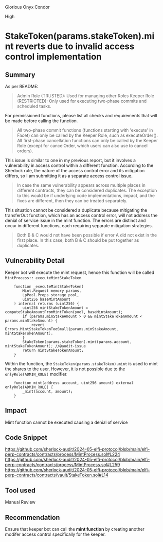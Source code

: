Glorious Onyx Condor

High

# StakeToken(params.stakeToken).mint reverts due to invalid access control implementation

## Summary


As per README:

>Admin Role (TRUSTED): Used for managing other Roles
Keeper Role (RESTRICTED): Only used for executing two-phase commits and scheduled tasks.

For permissioned functions, please list all checks and requirements that will be made before calling the function.
>All two-phase commit functions (functions starting with 'execute' in Facet) can only be called by the Keeper Role, such as executeOrder().
All first-phase cancellation functions can only be called by the Keeper Role (except for cancelOrder, which users can also use to cancel orders).

This issue is similar to one in my previous report, but it involves a vulnerability in access control within a different function. According to the Sherlock rule, the nature of the access control error and its mitigation differs, so I am submitting it as a separate access control issue.
> In case the same vulnerability appears across multiple places in different contracts, they can be considered duplicates.
The exception to this would be if underlying code implementations, impact, and the fixes are different, then they can be treated separately.

This situation cannot be considered a duplicate because mitigating the transferOut function, which has an access control error, will not address the denial of service issue in the mint function. The errors are distinct and occur in different functions, each requiring separate mitigation strategies.

> Both B & C would not have been possible if error A did not exist in the first place. In this case, both B & C should be put together as duplicates.
## Vulnerability Detail
Keeper bot will execute the mint request, hence this function will be called `MintProcess::_executeMintStakeToken`. 
```solidity
    function _executeMintStakeToken(
        Mint.Request memory params,
        LpPool.Props storage pool,
        uint256 baseMintAmount
    ) internal returns (uint256) {
        uint256 mintStakeTokenAmount = computeStakeAmountFromMintToken(pool, baseMintAmount);
        if (params.minStakeAmount > 0 && mintStakeTokenAmount < params.minStakeAmount) {
            revert Errors.MintStakeTokenTooSmall(params.minStakeAmount, mintStakeTokenAmount);
        }
        StakeToken(params.stakeToken).mint(params.account, mintStakeTokenAmount); //@audit-issue
        return mintStakeTokenAmount;
    }
```
Within the function, the `StakeToken(params.stakeToken).mint` is used to mint the shares to the user. However, it is not possible due to the `onlyRole(ADMIN_ROLE)` modifier.
```solidity
    function mint(address account, uint256 amount) external onlyRole(ADMIN_ROLE) {
        _mint(account, amount);
    }
```
## Impact
Mint function cannot be executed causing a denial of service
## Code Snippet
https://github.com/sherlock-audit/2024-05-elfi-protocol/blob/main/elfi-perp-contracts/contracts/process/MintProcess.sol#L224
https://github.com/sherlock-audit/2024-05-elfi-protocol/blob/main/elfi-perp-contracts/contracts/process/MintProcess.sol#L259
https://github.com/sherlock-audit/2024-05-elfi-protocol/blob/main/elfi-perp-contracts/contracts/vault/StakeToken.sol#L14
## Tool used

Manual Review

## Recommendation
Ensure that keeper bot can call the **mint function** by creating another modifer access control specifically for the keeper.